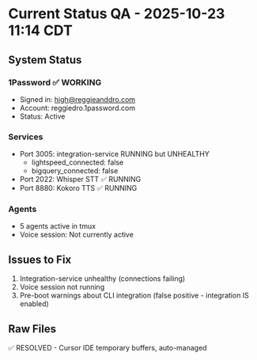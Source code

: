 # Current Status QA - 2025-10-23 11:14 CDT

## System Status

### 1Password ✅ WORKING
- Signed in: high@reggieanddro.com
- Account: reggiedro.1password.com
- Status: Active

### Services
- Port 3005: integration-service RUNNING but UNHEALTHY
  - lightspeed_connected: false
  - bigquery_connected: false
- Port 2022: Whisper STT ✅ RUNNING
- Port 8880: Kokoro TTS ✅ RUNNING

### Agents
- 5 agents active in tmux
- Voice session: Not currently active

## Issues to Fix
1. Integration-service unhealthy (connections failing)
2. Voice session not running
3. Pre-boot warnings about CLI integration (false positive - integration IS enabled)

## Raw Files
✅ RESOLVED - Cursor IDE temporary buffers, auto-managed
